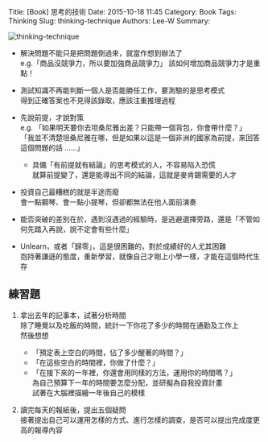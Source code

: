 Title: [Book] 思考的技術
Date: 2015-10-18 11:45
Category: Book
Tags: Thinking
Slug: thinking-technique
Authors: Lee-W
Summary: 


![thinking-technique](http://pic.eslite.com/Upload/Product/201506/m/635696947482798750.jpg)

<!--more-->

- 解決問題不能只是把問題倒過來，就當作想到辦法了  
	e.g.「商品沒競爭力，所以要加強商品競爭力」 
	該如何增加商品競爭力才是重點！

- 測試知識不再能判斷一個人是否能勝任工作，要測驗的是思考模式  
  得到正確答案也不見得該錄取，應該注重推理過程

- 先說前提，才說對策  
  e.g. 「如果明天要你去坦桑尼雅出差？只能帶一個背包，你會帶什麼？」  
  「我並不清楚坦桑尼雅在哪，但是如果以這是一個非洲的國家為前提，來回答這個問題的話 ......」
	- 具備「有前提就有結論」的思考模式的人，不容易陷入恐慌  
	  就算前提變了，還是能導出不同的結論，這就是麥肯錫需要的人才

- 投資自己最糟糕的就是半途而廢  
  會一點鋼琴、會一點小提琴，但卻都無法在他人面前演奏

- 能否突破的差別在於，遇到沒遇過的經驗時，是逃避選擇旁路，還是「不管如何先踏入再說，說不定會有些什麼」

- Unlearn，或者「歸零」，這是很困難的，對於成績好的人尤其困難  
  抱持著謙遜的態度，重新學習，就像自己才剛上小學一樣，才能在這個時代生存

## 練習題
1. 拿出去年的記事本，試著分析時間  
   除了睡覺以及吃飯的時間，統計一下你花了多少的時間在通勤及工作上  
   然後想想
   - 「預定表上空白的時間，佔了多少醒著的時間？」
   - 「在這些空白的時間裡，你做了什麼？」
   - 「在接下來的一年裡，你還會用同樣的方法，運用你的時間嗎？」  
  為自己預算下一年的時間要怎麼分配，並研擬為自我投資計畫  
  試著在大腦裡描繪一年後自己的模樣

2. 讀完每天的報紙後，提出五個疑問  
   接著提出自己可以運用怎樣的方式、進行怎樣的調查，是否可以提出完成度更高的報導內容     